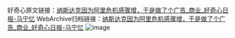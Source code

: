 好奇心原文链接：[纳斯达克因为阿里危机感骤增，于是做了个广告_商业_好奇心日报-马宁忆](https://www.qdaily.com/articles/2737.html)
WebArchive归档链接：[纳斯达克因为阿里危机感骤增，于是做了个广告_商业_好奇心日报-马宁忆](http://web.archive.org/web/20190623151345/https://www.qdaily.com/articles/2737.html)
![image](http://ww3.sinaimg.cn/large/007d5XDply1g3v6geyochj30u032ue81)